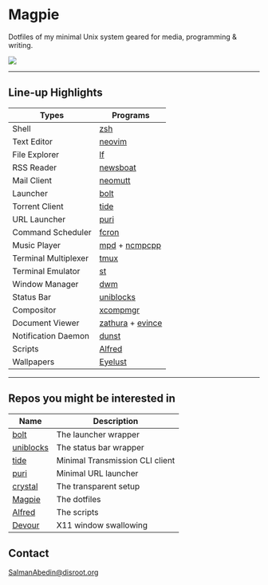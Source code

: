 # Magpie

Dotfiles of my minimal Unix system geared for media, programming & writing.

![](.local/share/preview/magpie2.png)

---

## Line-up Highlights

| Types                | Programs                                                                                        |
| -------------------- | ----------------------------------------------------------------------------------------------- |
| Shell                | [zsh](http://www.zsh.org/)                                                                      |
| Text Editor          | [neovim](https://github.com/neovim/neovim)                                                      |
| File Explorer        | [lf](https://github.com/gokcehan/lf)                                                            |
| RSS Reader           | [newsboat](https://github.com/newsboat/newsboat)                                                |
| Mail Client          | [neomutt](https://github.com/neomutt/neomutt)                                                   |
| Launcher             | [bolt](https://github.com/salman-abedin/bolt)                                                   |
| Torrent Client       | [tide](https://github.com/salman-abedin/tide)                                                   |
| URL Launcher         | [puri](https://github.com/salman-abedin/puri)                                                   |
| Command Scheduler    | [fcron](http://fcron.free.fr/)                                                                  |
| Music Player         | [mpd](https://github.com/MusicPlayerDaemon/MPD) + [ncmpcpp](https://github.com/ncmpcpp/ncmpcpp) |
| Terminal Multiplexer | [tmux](https://github.com/tmux/tmux)                                                            |
| Terminal Emulator    | [st](https://github.com/salman-abedin/st)                                                       |
| Window Manager       | [dwm](https://github.com/salman-abedin/dwm)                                                     |
| Status Bar           | [uniblocks](https://github.com/salman-abedin/uniblocks)                                         |
| Compositor           | [xcompmgr](https://wiki.archlinux.org/index.php/xcompmgr)                                       |
| Document Viewer      | [zathura](https://github.com/pwmt/zathura) + [evince](https://github.com/GNOME/evince)          |
| Notification Daemon  | [dunst](https://github.com/dunst-project/dunst)                                                 |
| Scripts              | [Alfred](https://github.com/salman-abedin/alfred)                                               |
| Wallpapers           | [Eyelust](https://github.com/salman-abedin/eyelust)                                             |

---

## Repos you might be interested in

| Name                                                    | Description                     |
| ------------------------------------------------------- | ------------------------------- |
| [bolt](https://github.com/salman-abedin/bolt)           | The launcher wrapper            |
| [uniblocks](https://github.com/salman-abedin/uniblocks) | The status bar wrapper          |
| [tide](https://github.com/salman-abedin/tide)           | Minimal Transmission CLI client |
| [puri](https://github.com/salman-abedin/puri)           | Minimal URL launcher            |
| [crystal](https://github.com/salman-abedin/crystal)     | The transparent setup           |
| [Magpie](https://github.com/salman-abedin/magpie)       | The dotfiles                    |
| [Alfred](https://github.com/salman-abedin/alfred)       | The scripts                     |
| [Devour](https://github.com/salman-abedin/devour)       | X11 window swallowing           |

## Contact

SalmanAbedin@disroot.org
